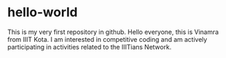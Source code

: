 # hello-world
This is my very first repository in github.
Hello everyone, this is Vinamra from IIIT Kota. I am interested in competitive coding and am actively participating in activities related to the IIITians Network.
